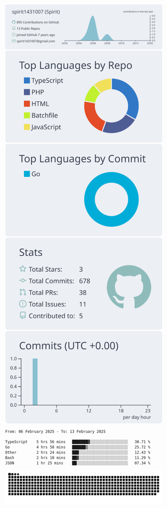[![](https://raw.githubusercontent.com/spirit1431007/spirit1431007/master/profile-summary-card-output/nord_bright/0-profile-details.svg)](https://git.io/spiritx)
[![](https://raw.githubusercontent.com/spirit1431007/spirit1431007/master/profile-summary-card-output/nord_bright/1-repos-per-language.svg)](https://git.io/spiritx) [![](https://raw.githubusercontent.com/spirit1431007/spirit1431007/master/profile-summary-card-output/nord_bright/2-most-commit-language.svg)](https://git.io/spiritx)
[![](https://raw.githubusercontent.com/spirit1431007/spirit1431007/master/profile-summary-card-output/nord_bright/3-stats.svg)](https://git.io/spiritx) [![](https://raw.githubusercontent.com/spirit1431007/spirit1431007/master/profile-summary-card-output/nord_bright/4-productive-time.svg)](https://git.io/spiritx)

<!--START_SECTION:waka-->

```txt
From: 06 February 2025 - To: 13 February 2025

TypeScript    5 hrs 56 mins   ███████▓░░░░░░░░░░░░░░░░░   30.71 %
Go            4 hrs 58 mins   ██████▒░░░░░░░░░░░░░░░░░░   25.72 %
Other         2 hrs 24 mins   ███░░░░░░░░░░░░░░░░░░░░░░   12.43 %
Bash          2 hrs 10 mins   ██▓░░░░░░░░░░░░░░░░░░░░░░   11.29 %
JSON          1 hr 25 mins    ██░░░░░░░░░░░░░░░░░░░░░░░   07.34 %
```

<!--END_SECTION:waka-->

![contribution](https://github.com/spirit1431007/spirit1431007/blob/output/github-contribution-grid-snake.svg)
